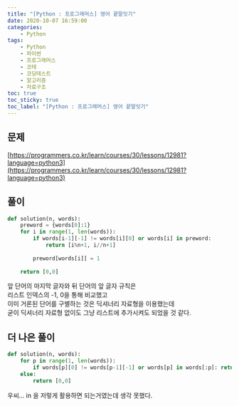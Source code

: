 ```yaml
---
title: "[Python : 프로그래머스] 영어 끝말잇기"
date: 2020-10-07 16:59:00
categories:
    - Python
tags:
    - Python
    - 파이썬
    - 프로그래머스
    - 코테
    - 코딩테스트
    - 알고리즘
    - 자료구조
toc: true
toc_sticky: true
toc_label: "[Python : 프로그래머스] 영어 끝말잇기"
---
```

## 문제
[https://programmers.co.kr/learn/courses/30/lessons/12981?language=python3](https://programmers.co.kr/learn/courses/30/lessons/12981?language=python3)
## 풀이
```python
def solution(n, words):
    preword = {words[0]:1}
    for i in range(1, len(words)):
        if words[i-1][-1] != words[i][0] or words[i] in preword:
            return [i%n+1, i//n+1]
            
        preword[words[i]] = 1
    
    return [0,0]
```
앞 단어의 마지막 글자와 뒤 단어의 앞 글자 규칙은  
리스트 인덱스의 -1, 0을 통해 비교했고  
이미 거론된 단어를 구별하는 것은 딕셔너리 자료형을 이용했는데  
굳이 딕셔너리 자료형 없이도 그냥 리스트에 추가시켜도 되었을 것 같다.  

## 더 나은 풀이
```python
def solution(n, words):
    for p in range(1, len(words)):
        if words[p][0] != words[p-1][-1] or words[p] in words[:p]: return [(p%n)+1, (p//n)+1]
    else:
        return [0,0]
```
우씨... in 을 저렇게 활용하면 되는거였는데 생각 못했다.  